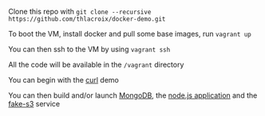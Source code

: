 Clone this repo with `git clone --recursive https://github.com/thlacroix/docker-demo.git`

To boot the VM, install docker and pull some base images, run `vagrant up`

You can then ssh to the VM by using `vagrant ssh`

All the code will be available in the `/vagrant` directory

You can begin with the [curl](curl) demo

You can then build and/or launch [MongoDB](mongodb), the [node.js application](nodeapp) and the [fake-s3](fakes3) service
